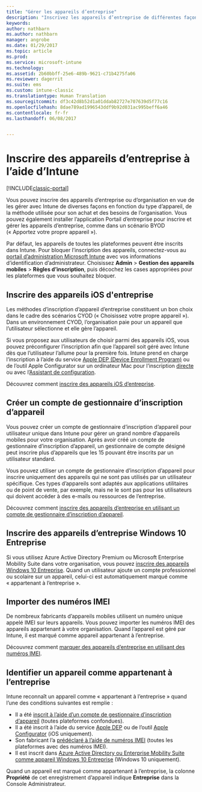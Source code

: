 ```yaml
---
title: "Gérer les appareils d’entreprise"
description: "Inscrivez les appareils d’entreprise de différentes façons, selon le type d’appareil, la méthode utilisée pour son achat et les besoins de l’organisation."
keywords: 
author: nathbarn
ms.author: nathbarn
manager: angrobe
ms.date: 01/29/2017
ms.topic: article
ms.prod: 
ms.service: microsoft-intune
ms.technology: 
ms.assetid: 2b60bbff-25e6-489b-9621-c71b4275fa06
ms.reviewer: dagerrit
ms.suite: ems
ms.custom: intune-classic
ms.translationtype: Human Translation
ms.sourcegitcommit: df3c42d8b52d1a01ddab82727e707639d5f77c16
ms.openlocfilehash: 8dae789ad1996543ddf9b92d031ac995beff6a46
ms.contentlocale: fr-fr
ms.lasthandoff: 06/08/2017


---
```


# <a name="enroll-corporate-owned-devices-by-using-intune"></a>Inscrire des appareils d’entreprise à l’aide d’Intune

[!INCLUDE[classic-portal](../includes/classic-portal.md)]

Vous pouvez inscrire des appareils d’entreprise ou d’organisation en vue de les gérer avec Intune de diverses façons en fonction du type d’appareil, de la méthode utilisée pour son achat et des besoins de l’organisation. Vous pouvez également installer l’application Portail d’entreprise pour inscrire et gérer les appareils d’entreprise, comme dans un scénario BYOD (« Apportez votre propre appareil »).

Par défaut, les appareils de toutes les plateformes peuvent être inscrits dans Intune. Pour bloquer l’inscription des appareils, connectez-vous au [portail d’administration Microsoft Intune](https://manage.microsoft.com) avec vos informations d’identification d’administrateur. Choisissez **Admin** > **Gestion des appareils mobiles** > **Règles d’inscription**, puis décochez les cases appropriées pour les plateformes que vous souhaitez bloquer.

## <a name="enroll-corporate-owned-ios-devices"></a>Inscrire des appareils iOS d'entreprise

Les méthodes d’inscription d’appareil d’entreprise constituent un bon choix dans le cadre des scénarios CYOD (« Choisissez votre propre appareil »). Dans un environnement CYOD, l’organisation paie pour un appareil que l’utilisateur sélectionne et elle gère l’appareil.

Si vous proposez aux utilisateurs de choisir parmi des appareils iOS, vous pouvez préconfigurer l’inscription afin que l’appareil soit géré avec Intune dès que l’utilisateur l’allume pour la première fois. Intune prend en charge l’inscription à l’aide du service [Apple DEP (Device Enrollment Program)](ios-device-enrollment-program-in-microsoft-intune.md) ou de l’outil Apple Configurator sur un ordinateur Mac pour l’inscription [directe](ios-direct-enrollment-in-microsoft-intune.md) ou avec l’[Assistant de configuration](ios-setup-assistant-enrollment-in-microsoft-intune.md).

Découvrez comment [inscrire des appareils iOS d’entreprise](enroll-corporate-owned-ios-devices-in-microsoft-intune.md).

## <a name="create-a-device-enrollment-manager-account"></a>Créer un compte de gestionnaire d’inscription d’appareil

Vous pouvez créer un compte de gestionnaire d’inscription d’appareil pour utilisateur unique dans Intune pour gérer un grand nombre d’appareils mobiles pour votre organisation. Après avoir créé un compte de gestionnaire d’inscription d’appareil, un gestionnaire de compte désigné peut inscrire plus d’appareils que les 15 pouvant être inscrits par un utilisateur standard.

Vous pouvez utiliser un compte de gestionnaire d’inscription d’appareil pour inscrire uniquement des appareils qui ne sont pas utilisés par un utilisateur spécifique. Ces types d’appareils sont adaptés aux applications utilitaires ou de point de vente, par exemple, mais ne le sont pas pour les utilisateurs qui doivent accéder à des e-mails ou ressources de l’entreprise.

Découvrez comment [inscrire des appareils d’entreprise en utilisant un compte de gestionnaire d’inscription d’appareil](enroll-corporate-owned-devices-with-the-device-enrollment-manager-in-microsoft-intune.md).

## <a name="enroll-corporate-owned-windows-10-enterprise-devices"></a>Inscrire des appareils d’entreprise Windows 10 Entreprise

Si vous utilisez Azure Active Directory Premium ou Microsoft Enterprise Mobility Suite dans votre organisation, vous pouvez [inscrire des appareils Windows 10 Entreprise](https://docs.microsoft.com/active-directory/active-directory-azureadjoin-windows10-devices-overview). Quand un utilisateur ajoute un compte professionnel ou scolaire sur un appareil, celui-ci est automatiquement marqué comme « appartenant à l’entreprise ».

## <a name="import-imei-numbers"></a>Importer des numéros IMEI

De nombreux fabricants d’appareils mobiles utilisent un numéro unique appelé IMEI sur leurs appareils. Vous pouvez importer les numéros IMEI des appareils appartenant à votre organisation. Quand l’appareil est géré par Intune, il est marqué comme appareil appartenant à l’entreprise.

Découvrez comment [marquer des appareils d’entreprise en utilisant des numéros IMEI](specify-corporate-owned-devices-with-international-mobile-equipment-identity-imei-numbers.md).

## <a name="identify-a-device-as-corporate-owned"></a>Identifier un appareil comme appartenant à l’entreprise

Intune reconnaît un appareil comme « appartenant à l’entreprise » quand l’une des conditions suivantes est remplie :

 - Il a été [inscrit à l’aide d’un compte de gestionnaire d’inscription d’appareil](enroll-corporate-owned-devices-with-the-device-enrollment-manager-in-microsoft-intune.md) (toutes plateformes confondues).
 - Il a été inscrit à l’aide du service [Apple DEP](ios-device-enrollment-program-in-microsoft-intune.md) ou de l’outil [Apple Configurator](ios-setup-assistant-enrollment-in-microsoft-intune.md) (iOS uniquement).
 - Son fabricant l’a [prédéclaré à l’aide de numéros IMEI](specify-corporate-owned-devices-with-international-mobile-equipment-identity-imei-numbers.md) (toutes les plateformes avec des numéros IMEI).
 - Il est inscrit dans [Azure Active Directory ou Enterprise Mobility Suite comme appareil Windows 10 Entreprise](https://docs.microsoft.com/active-directory/active-directory-azureadjoin-windows10-devices-overview) (Windows 10 uniquement).

Quand un appareil est marqué comme appartenant à l’entreprise, la colonne **Propriété** de cet enregistrement d’appareil indique **Entreprise** dans la Console Administrateur. 

